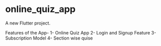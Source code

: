# online_quiz_app

A new Flutter project.

Features of the App-
1- Online Quiz App
2- Login and Signup Feature
3- Subscription Model
4- Section wise quise
